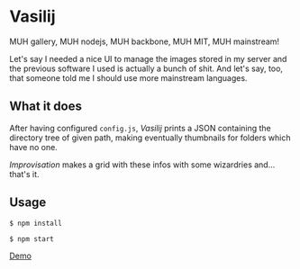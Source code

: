 Vasilij
=======
MUH gallery, MUH nodejs, MUH backbone, MUH MIT, MUH mainstream!

Let's say I needed a nice UI to manage the images stored in my server and the previous software I used is actually a bunch of shit.
And let's say, too, that someone told me I should use more mainstream languages.

What it does
------------
After having configured `config.js`, *Vasilij* prints a JSON containing the directory tree of given path, making eventually thumbnails for folders which have no one.

*Improvisation* makes a grid with these infos with some wizardries and... that's it.

Usage
-----
`$ npm install`

`$ npm start`

[Demo](http://vasilij.giovannicapuano.net)